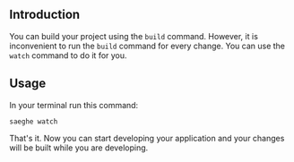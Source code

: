 ## Introduction

You can build your project using the `build` command. 
However, it is inconvenient to run the `build` command for every change. 
You can use the `watch` command to do it for you.

## Usage

In your terminal run this command:

```shell
saeghe watch
```

That's it. Now you can start developing your application and your changes will be built while you are developing.
